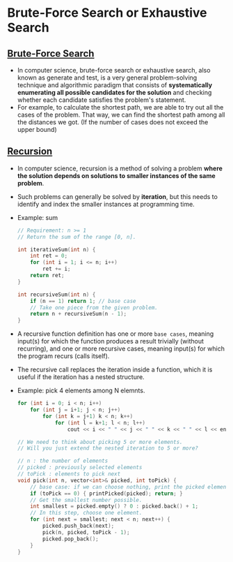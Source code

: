 # Brute-Force Search or Exhaustive Search

## [Brute-Force Search](https://en.wikipedia.org/wiki/Brute-force_search)

- In computer science, brute-force search or exhaustive search, also known as generate and test, is a very general problem-solving technique and algorithmic paradigm that consists of **systematically enumerating all possible candidates for the solution** and checking whether each candidate satisfies the problem's statement.
- For example, to calculate the shortest path, we are able to try out all the cases of the problem. That way, we can find the shortest path among all the distances we got. (If the number of cases does not exceed the upper bound)

## [Recursion](https://en.wikipedia.org/wiki/Recursion_(computer_science))

- In computer science, recursion is a method of solving a problem **where the solution depends on solutions to smaller instances of the same problem**.
- Such problems can generally be solved by **iteration**, but this needs to identify and index the smaller instances at programming time.
- Example: sum

    ``` c++
    // Requirement: n >= 1
    // Return the sum of the range [0, n].

    int iterativeSum(int n) {
        int ret = 0;
        for (int i = 1; i <= n; i++)
            ret += i;
        return ret;
    }

    int recursiveSum(int n) {
        if (n == 1) return 1; // base case
        // Take one piece from the given problem.
        return n + recursiveSum(n - 1);
    }
    ```
    
- A recursive function definition has one or more `base cases`, meaning input(s) for which the function produces a result trivially (without recurring), and one or more recursive cases, meaning input(s) for which the program recurs (calls itself).
- The recursive call replaces the iteration inside a function, which it is useful if the iteration has a nested structure.
- Example: pick 4 elements among N elemnts.

    ``` c++
    for (int i = 0; i < n; i++)
        for (int j = i+1; j < n; j++)
            for (int k = j+1) k < n; k++)
                for (int l = k+1; l < n; l++)
                    cout << i << " " << j << " " << k << " " << l << endl;

    // We need to think about picking 5 or more elements.
    // Will you just extend the nested iteration to 5 or more?
    ```

    ``` c++
    // n : the number of elements
    // picked : previously selected elements
    // toPick : elements to pick next
    void pick(int n, vector<int>& picked, int toPick) {
        // base case: if we can choose nothing, print the picked elements.
        if (toPick == 0) { printPicked(picked); return; }
        // Get the smallest number possible.
        int smallest = picked.empty() ? 0 : picked.back() + 1;
        // In this step, choose one element.
        for (int next = smallest; next < n; next++) {
            picked.push_back(next);
            pick(n, picked, toPick - 1);
            picked.pop_back();
        }
    }
    ```
